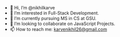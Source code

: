 - 👋 Hi, I’m @nikhilkarve
- 👀 I’m interested in Full-Stack Development.
- 🌱 I’m currently pursuing MS in CS at GSU.
- 💞️ I’m looking to collaborate on JavaScript Projects.
- 📫 How to reach me: karvenikhil26@gmail.com

<!---
nikhilkarve/nikhilkarve is a ✨ special ✨ repository because its `README.md` (this file) appears on your GitHub profile.
You can click the Preview link to take a look at your changes.
--->
